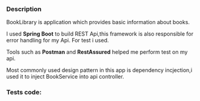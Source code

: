 ### Description 
BookLibrary is application which provides basic information about books.

I used **Spring Boot** to build REST Api,this framework is also responsible for error handling for my Api.
For test i used.

Tools such as **Postman** and **RestAssured** helped me perform test on my api.

Most commonly used design pattern in this app is dependency incjection,i used it to inject BookService into api controller.

### Tests code: 


